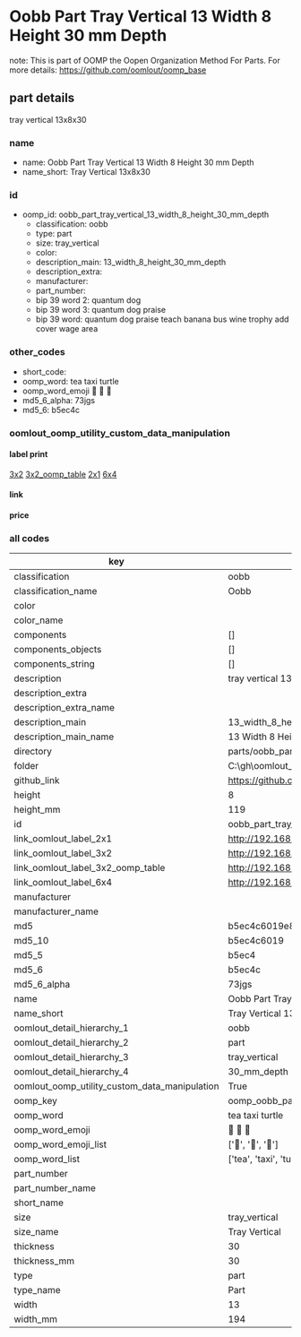 # Oobb Part Tray Vertical 13 Width 8 Height 30 mm Depth  

note: This is part of OOMP the Oopen Organization Method For Parts. For more details: https://github.com/oomlout/oomp_base

##  part details
  



tray vertical 13x8x30



### name
* name: Oobb Part Tray Vertical 13 Width 8 Height 30 mm Depth
* name_short: Tray Vertical 13x8x30 
### id
* oomp_id: oobb_part_tray_vertical_13_width_8_height_30_mm_depth
  * classification: oobb
  * type: part
  * size: tray_vertical
  * color: 
  * description_main: 13_width_8_height_30_mm_depth
  * description_extra: 
  * manufacturer: 
  * part_number: 
  * bip 39 word 2: quantum dog
  * bip 39 word 3: quantum dog praise
  * bip 39 word: quantum dog praise teach banana bus wine trophy add cover wage area

### other_codes
* short_code: 
* oomp_word: tea taxi turtle
* oomp_word_emoji :tea: :taxi: :turtle:
* md5_6_alpha: 73jgs
* md5_6: b5ec4c






### oomlout_oomp_utility_custom_data_manipulation
#### label print
[3x2](http://192.168.1.245:1112/?label=oomp%2073jgs)
[3x2_oomp_table](http://192.168.1.108:1112/?label=oomp%2073jgs)
[2x1](http://192.168.1.242:1112/?label=oomp%2073jgs)
[6x4](http://192.168.1.55:1112/?label=oomp%2073jgs)    

#### link

                              

#### price







### all codes 
| key | value |  
| --- | --- |  
| classification | oobb |  
| classification_name | Oobb |  
| color |  |  
| color_name |  |  
| components | [] |  
| components_objects | [] |  
| components_string | [] |  
| description | tray vertical 13x8x30 |  
| description_extra |  |  
| description_extra_name |  |  
| description_main | 13_width_8_height_30_mm_depth |  
| description_main_name | 13 Width 8 Height 30 mm Depth |  
| directory | parts/oobb_part_tray_vertical_13_width_8_height_30_mm_depth |  
| folder | C:\gh\oomlout_oobb_version_4_generated_parts\parts\oobb_part_tray_vertical_13_width_8_height_30_mm_depth |  
| github_link | https://github.com/oomlout/oomlout_oomp_part_src/tree/main/parts/oobb_part_tray_vertical_13_width_8_height_30_mm_depth |  
| height | 8 |  
| height_mm | 119 |  
| id | oobb_part_tray_vertical_13_width_8_height_30_mm_depth |  
| link_oomlout_label_2x1 | http://192.168.1.242:1112/?label=oomp%2073jgs |  
| link_oomlout_label_3x2 | http://192.168.1.245:1112/?label=oomp%2073jgs |  
| link_oomlout_label_3x2_oomp_table | http://192.168.1.108:1112/?label=oomp%2073jgs |  
| link_oomlout_label_6x4 | http://192.168.1.55:1112/?label=oomp%2073jgs |  
| manufacturer |  |  
| manufacturer_name |  |  
| md5 | b5ec4c6019e8ff707b891de95310257a |  
| md5_10 | b5ec4c6019 |  
| md5_5 | b5ec4 |  
| md5_6 | b5ec4c |  
| md5_6_alpha | 73jgs |  
| name | Oobb Part Tray Vertical 13 Width 8 Height 30 mm Depth |  
| name_short | Tray Vertical 13x8x30  |  
| oomlout_detail_hierarchy_1 | oobb |  
| oomlout_detail_hierarchy_2 | part |  
| oomlout_detail_hierarchy_3 | tray_vertical |  
| oomlout_detail_hierarchy_4 | 30_mm_depth |  
| oomlout_oomp_utility_custom_data_manipulation | True |  
| oomp_key | oomp_oobb_part_tray_vertical_13_width_8_height_30_mm_depth |  
| oomp_word | tea taxi turtle |  
| oomp_word_emoji | :tea: :taxi: :turtle: |  
| oomp_word_emoji_list | [':tea:', ':taxi:', ':turtle:'] |  
| oomp_word_list | ['tea', 'taxi', 'turtle'] |  
| part_number |  |  
| part_number_name |  |  
| short_name |  |  
| size | tray_vertical |  
| size_name | Tray Vertical |  
| thickness | 30 |  
| thickness_mm | 30 |  
| type | part |  
| type_name | Part |  
| width | 13 |  
| width_mm | 194 |  
